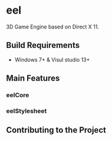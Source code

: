 # eel
3D Game Engine based on Direct X 11.

## Build Requirements
- Windows 7+ & Visul studio 13+

## Main Features

### eelCore

### eelStylesheet

## Contributing to the Project
